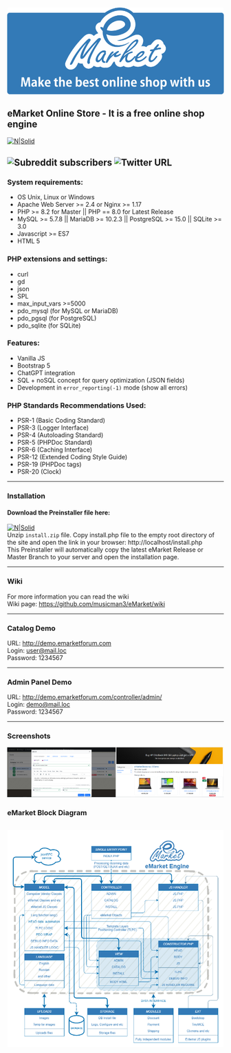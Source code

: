 [![N|Solid](https://raw.githubusercontent.com/musicman3/eMarketHandler/main/logo2.png)](https://github.com/musicman3/eMarket)
## eMarket Online Store - It is a free online shop engine

[![N|Solid](https://www.buymeacoffee.com/assets/img/custom_images/orange_img.png)](https://www.buymeacoffee.com/emarket)

![Subreddit subscribers](https://img.shields.io/reddit/subreddit-subscribers/eMarketStore?style=social)
![Twitter URL](https://img.shields.io/twitter/url?label=%40eMarketProject&style=social&url=https%3A%2F%2Ftwitter.com%2FeMarketProject)
---
### System requirements: 
  - OS Unix, Linux or Windows
  - Apache Web Server >= 2.4 or Nginx >= 1.17
  - PHP >= 8.2 for Master || PHP == 8.0 for Latest Release
  - MySQL >= 5.7.8 || MariaDB >= 10.2.3 || PostgreSQL >= 15.0 || SQLite >= 3.0
  - Javascript >= ES7
  - HTML 5

### PHP extensions and settings: 
  - curl 
  - gd
  - json
  - SPL
  - max_input_vars >=5000
  - pdo_mysql (for MySQL or MariaDB)
  - pdo_pgsql (for PostgreSQL)
  - pdo_sqlite (for SQLite)

### Features: 
  - Vanilla JS
  - Bootstrap 5
  - ChatGPT integration
  - SQL + noSQL concept for query optimization (JSON fields)
  - Development in `error_reporting(-1)` mode (show all errors)

### PHP Standards Recommendations Used: 
  - PSR-1 (Basic Coding Standard)
  - PSR-3 (Logger Interface)
  - PSR-4 (Autoloading Standard)
  - PSR-5 (PHPDoc Standard)
  - PSR-6 (Caching Interface)
  - PSR-12 (Extended Coding Style Guide)
  - PSR-19 (PHPDoc tags)
  - PSR-20 (Clock)

---
### Installation  
#### Download the Preinstaller file here:  
[![N|Solid](https://img.shields.io/badge/Preinstaller-download-blue)](https://github.com/musicman3/eMarket/raw/master/preinstaller/install.zip)  
Unzip `install.zip` file. Copy install.php file to the empty root directory of the site and open the link in your browser: http://localhost/install.php  
This Preinstaller will automatically copy the latest eMarket Release or Master Branch to your server and open the installation page.

---
### Wiki  
For more information you can read the wiki  
Wiki page: https://github.com/musicman3/eMarket/wiki

---
### Catalog Demo

URL: http://demo.emarketforum.com  
Login: user@mail.loc  
Password: 1234567

---
### Admin Panel Demo

URL: http://demo.emarketforum.com/controller/admin/  
Login: demo@mail.loc  
Password: 1234567

---
### Screenshots
[![N|Solid](https://raw.githubusercontent.com/musicman3/eMarketHandler/main/header.png)](https://raw.githubusercontent.com/musicman3/eMarketHandler/main/header.png)
### eMarket Block Diagram  
[![N|Solid](https://raw.githubusercontent.com/musicman3/eMarketHandler/main/eMarket.png)](https://raw.githubusercontent.com/musicman3/eMarketHandler/main/eMarket.png)
---

